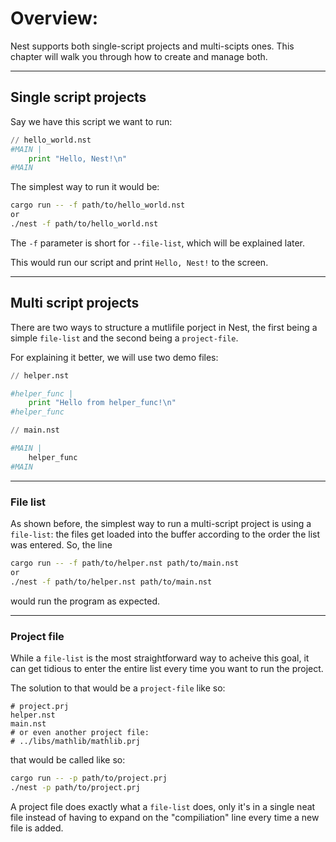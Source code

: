 # Overview:

Nest supports both single-script projects and multi-scipts ones. This chapter will walk you through how to create and manage both.


___
## Single script projects

Say we have this script we want to run:

```Python
// hello_world.nst
#MAIN |
    print "Hello, Nest!\n"
#MAIN
```

The simplest way to run it would be:

```Bash
cargo run -- -f path/to/hello_world.nst
or
./nest -f path/to/hello_world.nst
```

The `-f` parameter is short for `--file-list`, which will be explained later.

This would run our script and print `Hello, Nest!` to the screen.

___
## Multi script projects

There are two ways to structure a mutlifile porject in Nest, the first being a simple `file-list` and the second being a `project-file`.

For explaining it better, we will use two demo files:

```Python
// helper.nst

#helper_func | 
    print "Hello from helper_func!\n"
#helper_func
```
```Python
// main.nst

#MAIN | 
    helper_func
#MAIN
```

___
### File list

As shown before, the simplest way to run a multi-script project is using a `file-list`: the files get loaded into the buffer according to the order the list was entered. So, the line

```Bash
cargo run -- -f path/to/helper.nst path/to/main.nst
or
./nest -f path/to/helper.nst path/to/main.nst
```

would run the program as expected.

___
### Project file

While a `file-list` is the most straightforward way to acheive this goal, it can get tidious to enter the entire list every time you want to run the project.

The solution to that would be a `project-file` like so:

```
# project.prj
helper.nst
main.nst
# or even another project file:
# ../libs/mathlib/mathlib.prj
```

that would be called like so:

```Bash
cargo run -- -p path/to/project.prj
./nest -p path/to/project.prj
```

A project file does exactly what a `file-list` does, only it's in a single neat file instead of having to expand on the "compiliation" line every time a new file is added.

